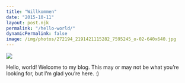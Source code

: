 ```yaml
---
title: "Willkommen"
date: "2015-10-11"
layout: post.njk
permalink: "/hello-world/"
dynamicPermalink: false
image: /img/photos/272194_2191421115282_7595245_o-02-640x640.jpg
---
```


![](/img/photos/272194_2191421115282_7595245_o-02-640x640.jpg)

Hello, world! Welcome to my blog. This may or may not be what you’re looking for, but I’m glad you’re here. :)
